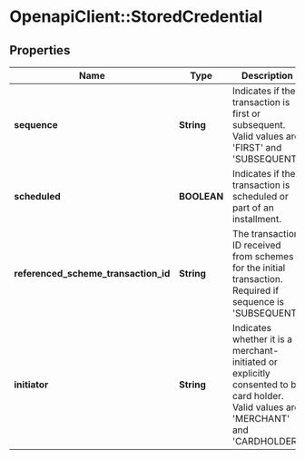 # OpenapiClient::StoredCredential

## Properties
Name | Type | Description | Notes
------------ | ------------- | ------------- | -------------
**sequence** | **String** | Indicates if the transaction is first or subsequent. Valid values are &#39;FIRST&#39; and &#39;SUBSEQUENT&#39;. | 
**scheduled** | **BOOLEAN** | Indicates if the transaction is scheduled or part of an installment. | 
**referenced_scheme_transaction_id** | **String** | The transaction ID received from schemes for the initial transaction. Required if sequence is &#39;SUBSEQUENT&#39;. | [optional] 
**initiator** | **String** | Indicates whether it is a merchant-initiated or explicitly consented to by card holder. Valid values are &#39;MERCHANT&#39; and &#39;CARDHOLDER&#39;. | [optional] 


